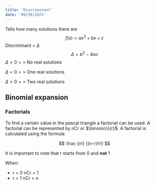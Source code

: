 ```yaml
---
title: 'Discriminant'
date: '09/30/2023'
---
```

<!--ID: 1724603671349-->



Tells how many solutions there are 
$$
f(x)=ax^2+bx+c
$$
Discriminant = $\Delta$
$$
\Delta=b^2-4ac
$$
$\Delta < 0 =>$ No real solutions

$\Delta = 0 =>$ One real solutions

$\Delta > 0 =>$ Two real solutions

## Binomial expansion

### Factorials 

To find a certain value in the pascal triangle a factorial can be used. A factorial can be represented by nCr or $\binom{n}{r}$. A factorial is calculated using the formula:

$$
\frac {n!} {(n-r)!r!}
$$

It is important to note that r starts from 0 and __not__ 1

When:
- r = 0 nCr = 1
- r = 1 nCr = n
